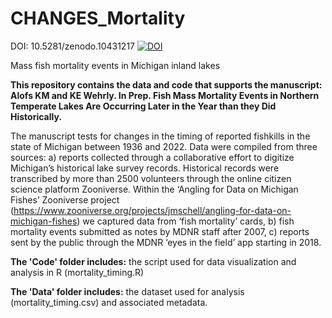 # CHANGES_Mortality

DOI: 10.5281/zenodo.10431217
[![DOI](https://zenodo.org/badge/10431217.svg)](https://zenodo.org/badge/latestdoi/10431217)

Mass fish mortality events in Michigan inland lakes

**This repository contains the data and code that supports the manuscript: Alofs KM and KE Wehrly. In Prep. Fish Mass Mortality Events in Northern Temperate Lakes Are Occurring Later in the Year than they Did Historically.**

The manuscript tests for changes in the timing of reported fishkills in the state of Michigan between 1936 and 2022. Data were compiled from three sources: a) reports collected through a collaborative effort to digitize Michigan’s historical lake survey records. Historical records were transcribed by more than 2500 volunteers through the online citizen science platform Zooniverse. Within the ‘Angling for Data on Michigan Fishes’ Zooniverse project (https://www.zooniverse.org/projects/jmschell/angling-for-data-on-michigan-fishes) we captured data from ‘fish mortality’ cards, b) fish mortality events submitted as notes by MDNR staff after 2007, c) reports sent by the public through the MDNR ‘eyes in the field’ app starting in 2018. 

**The 'Code' folder includes:** the script used for data visualization and analysis in R (mortality_timing.R)

**The 'Data' folder includes:** the dataset used for analysis (mortality_timing.csv) and associated metadata.
